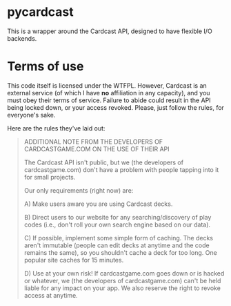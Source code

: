 # pycardcast

This is a wrapper around the Cardcast API, designed to have flexible I/O
backends.

# Terms of use

This code itself is licensed under the WTFPL. However, Cardcast is an external
service (of which I have **no** affiliation in any capacity), and you must obey
their terms of service. Failure to abide could result in the API being locked
down, or your access revoked. Please, just follow the rules, for everyone's
sake.

Here are the rules they've laid out:

> ADDITIONAL NOTE FROM THE DEVELOPERS OF CARDCASTGAME.COM ON THE USE OF THEIR
> API
> 
> The Cardcast API isn't public, but we (the developers of cardcastgame.com)
> don't have a problem with people tapping into it for small projects.
> 
> Our only requirements (right now) are:
> 
> A) Make users aware you are using Cardcast decks.
>
> B) Direct users to our website for any searching/discovery of play codes
>    (i.e., don't roll your own search engine based on our data).
>
> C) If possible, implement some simple form of caching. The decks aren't
>    immutable (people can edit decks at anytime and the code remains the
>    same), so you shouldn't cache a deck for too long. One popular site caches
>    for 15 minutes.
>
> D) Use at your own risk! If cardcastgame.com goes down or is hacked or
>    whatever, we (the developers of cardcastgame.com) can't be held liable for
>    any impact on your app. We also reserve the right to revoke access at
>    anytime. 
